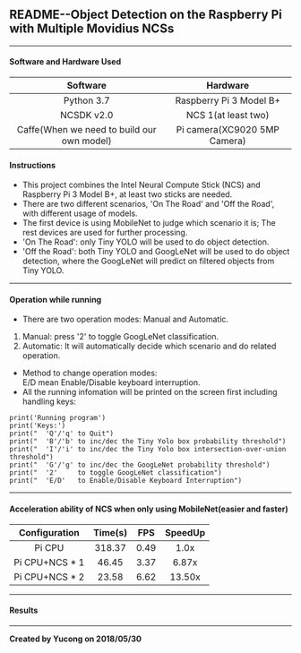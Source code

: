 ## README--Object Detection on the Raspberry Pi with Multiple Movidius NCSs  
-------------
#### Software and Hardware Used  
|Software|Hardware|
|:---:|:---:|  
|Python 3.7|Raspberry Pi 3 Model B+|  
|NCSDK v2.0| NCS 1(at least two)|
|Caffe(When we need to build our own model)|Pi camera(XC9020 5MP Camera)|

#### Instructions
* This project combines the Intel Neural Compute Stick (NCS) and Raspberry Pi 3 Model B+, at least two sticks are needed.   
* There are two different scenarios, 'On The Road' and 'Off the Road', with different usage of models.
* The first device is using MobileNet to judge which scenario it is; The rest devices are used for further processing.  
* 'On The Road': only Tiny YOLO will be used to do object detection.
* 'Off the Road': both Tiny YOLO and GoogLeNet will be used to do object detection, where the GoogLeNet will predict on filtered objects from Tiny YOLO.  

-------------
#### Operation while running
* There are two operation modes: Manual and Automatic.
1. Manual: press '2' to toggle GoogLeNet classification.
2. Automatic: It will automatically decide which scenario and do related operation.
* Method to change operation modes:  
E/D mean Enable/Disable keyboard interruption.
* All the running infomation will be printed on the screen first including handling keys:  
```
print('Running program')
print('Keys:')
print("  'Q'/'q' to Quit")
print("  'B'/'b' to inc/dec the Tiny Yolo box probability threshold")
print("  'I'/'i' to inc/dec the Tiny Yolo box intersection-over-union threshold")
print("  'G'/'g' to inc/dec the GoogLeNet probability threshold")
print("  '2'     to toggle GoogLeNet classification")
print("  'E/D'   to Enable/Disable Keyboard Interruption")
```
-------------
#### Acceleration ability of NCS when only using MobileNet(easier and faster)

|Configuration|Time(s)|FPS|SpeedUp|
|:---:|:---:|:---:|:---:|
|Pi CPU|318.37|0.49|1.0x|
|Pi CPU+NCS * 1|46.45|3.37|6.87x|
|Pi CPU+NCS * 2|23.58|6.62|13.50x|
-------------
#### Results


-------------
**Created by Yucong on 2018/05/30**
